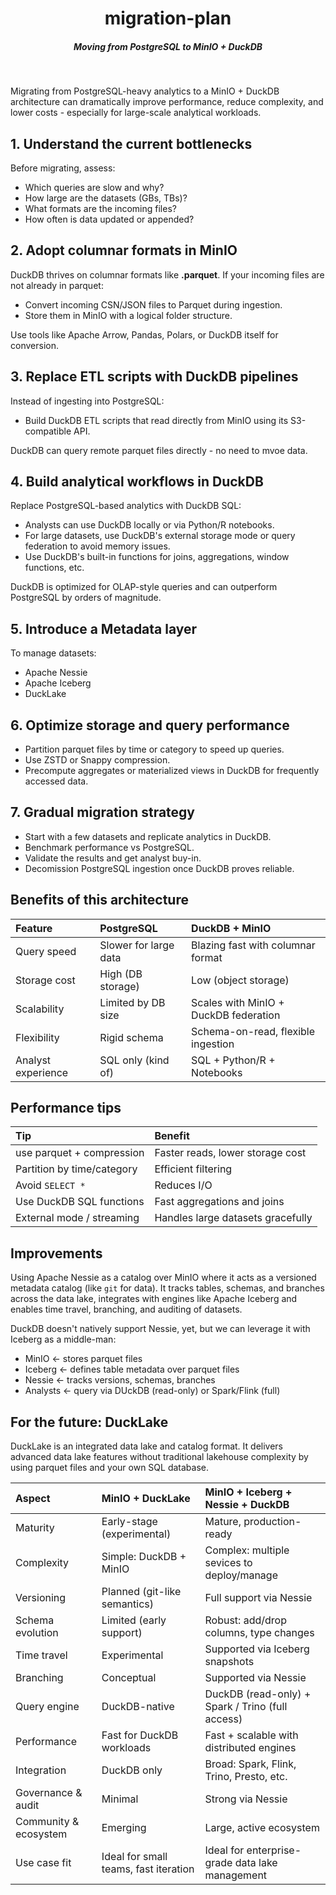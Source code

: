 <div align="center">

# migration-plan
##### Moving from PostgreSQL to MinIO + DuckDB

<br>

</div>


Migrating from PostgreSQL-heavy analytics to a MinIO + DuckDB architecture can dramatically improve performance,
reduce complexity, and lower costs - especially for large-scale analytical workloads.


## 1. Understand the current bottlenecks

Before migrating, assess:
- Which queries are slow and why?
- How large are the datasets (GBs, TBs)?
- What formats are the incoming files?
- How often is data updated or appended?


## 2. Adopt columnar formats in MinIO

DuckDB thrives on columnar formats like **.parquet**. If your incoming files are not already in parquet:
- Convert incoming CSN/JSON files to Parquet during ingestion.
- Store them in MinIO with a logical folder structure.

Use tools like Apache Arrow, Pandas, Polars, or DuckDB itself for conversion.


## 3. Replace ETL scripts with DuckDB pipelines

Instead of ingesting into PostgreSQL:
- Build DuckDB ETL scripts that read directly from MinIO using its S3-compatible API.

DuckDB can query remote parquet files directly - no need to mvoe data.


## 4. Build analytical workflows in DuckDB

Replace PostgreSQL-based analytics with DuckDB SQL:
- Analysts can use DuckDB locally or via Python/R notebooks.
- For large datasets, use DuckDB's external storage mode or query federation to avoid memory issues.
- Use DuckDB's built-in functions for joins, aggregations, window functions, etc.

DuckDB is optimized for OLAP-style queries and can outperform PostgreSQL by orders of magnitude.


## 5. Introduce a Metadata layer

To manage datasets:
- Apache Nessie
- Apache Iceberg
- DuckLake


## 6. Optimize storage and query performance

- Partition parquet files by time or category to speed up queries.
- Use ZSTD or Snappy compression.
- Precompute aggregates or materialized views in DuckDB for frequently accessed data.

## 7. Gradual migration strategy

- Start with a few datasets and replicate analytics in DuckDB.
- Benchmark performance vs PostgreSQL.
- Validate the results and get analyst buy-in.
- Decomission PostgreSQL ingestion once DuckDB proves reliable.


## Benefits of this architecture

| **Feature** | **PostgreSQL** | **DuckDB + MinIO** |
|:--|:--|:--|
| Query speed | Slower for large data | Blazing fast with columnar format |
| Storage cost | High (DB storage) | Low (object storage) |
| Scalability | Limited by DB size | Scales with MinIO + DuckDB federation |
| Flexibility | Rigid schema | Schema-on-read, flexible ingestion |
| Analyst experience | SQL only (kind of) | SQL + Python/R + Notebooks |


## Performance tips

| **Tip** | **Benefit** |
|:--|:--|
| use parquet + compression | Faster reads, lower storage cost |
| Partition by time/category | Efficient filtering |
| Avoid `SELECT *` | Reduces I/O |
| Use DuckDB SQL functions | Fast aggregations and joins |
| External mode / streaming | Handles large datasets gracefully |


## Improvements

Using Apache Nessie as a catalog over MinIO where it acts as a versioned metadata catalog
(like `git` for data). It tracks tables, schemas, and branches across the data lake, integrates
with engines like Apache Iceberg and enables time travel, branching, and auditing of datasets.

DuckDB doesn't natively support Nessie, yet, but we can leverage it with Iceberg as a middle-man:
- MinIO <- stores parquet files
- Iceberg <- defines table metadata over parquet files
- Nessie <- tracks versions, schemas, branches
- Analysts <- query via DUckDB (read-only) or Spark/Flink (full)


## For the future: DuckLake

DuckLake is an integrated data lake and catalog format. It delivers advanced data lake features
without traditional lakehouse complexity by using parquet files and your own SQL database.

| **Aspect** | **MinIO + DuckLake** | **MinIO + Iceberg + Nessie + DuckDB** |
|:--|:--|:--|
| Maturity | Early-stage (experimental) | Mature, production-ready |
| Complexity | Simple: DuckDB + MinIO | Complex: multiple sevices to deploy/manage |
| Versioning | Planned (git-like semantics) | Full support via Nessie |
| Schema evolution | Limited (early support) | Robust: add/drop columns, type changes |
| Time travel | Experimental | Supported via Iceberg snapshots |
| Branching | Conceptual | Supported via Nessie |
| Query engine | DuckDB-native | DuckDB (read-only) + Spark / Trino (full access) |
| Performance | Fast for DuckDB workloads | Fast + scalable with distributed engines |
| Integration | DuckDB only | Broad: Spark, Flink, Trino, Presto, etc. |
| Governance & audit | Minimal | Strong via Nessie |
| Community & ecosystem | Emerging | Large, active ecosystem |
| Use case fit | Ideal for small teams, fast iteration | Ideal for enterprise-grade data lake management |



